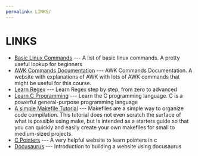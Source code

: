 ```yaml
---
permalink: LINKS/
---
```


# LINKS
- [Basic Linux Commands](https://linuxopsys.com/topics/basic-linux-commands) --- A list of basic linux commands. A pretty useful lookup for beginners
- [AWK Commands Documentation](https://www.geeksforgeeks.org/awk-command-unixlinux-examples/) --- AWK Commands Documentation. A website with explanations of AWK with lots of AWK commands that might be useful for this course.
- [Learn Regex](https://regexlearn.com/) --- Learn Regex step by step, from zero to advanced
- [Learn C Programming](https://www.programiz.com/c-programming) --- Learn the C programming language. C is a powerful general-purpose programming language 
- [A simple Makefile Tutorial](https://www.cs.colby.edu/maxwell/courses/tutorials/maketutor/) --- Makefiles are a simple way to organize code compilation. This tutorial does not even scratch the surface of what is possible using make, but is intended as a starters guide so that you can quickly and easily create your own makefiles for small to medium-sized projects. 
- [C Pointers](https://www.w3schools.com/c/c_pointers.php) --- A very helpful website to learn pointers in c 
- [Docusaurus](https://docusaurus.io/docs) --- Introduction to building a website using docusaurus
